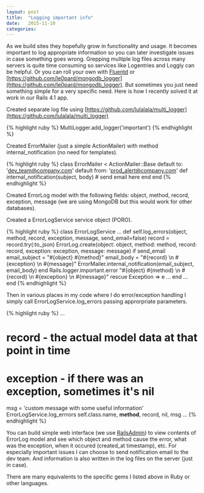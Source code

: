 ```yaml
---
layout: post
title:  "Logging important info"
date:   2015-11-10
categories:
---
```


As we build sites they hopefully grow in functionality and usage.  It becomes important to log appropriate information so you can later investigate issues in case something goes wrong.  Grepping multiple log files across many servers is quite time consuming so services like Logentries and Loggly can be helpful.  Or you can roll your own with [Fluentd](http://www.fluentd.org/) or [https://github.com/le0pard/mongodb_logger](https://github.com/le0pard/mongodb_logger).  But sometimes you just need something simple for a very specific need.  Here is how I recently solved it at work in our Rails 4.1 app.

Created separate log file using [https://github.com/lulalala/multi_logger](https://github.com/lulalala/multi_logger)

{% highlight ruby %}
MultiLogger.add_logger('important')
{% endhighlight %}

Created ErrorMailer (just a simple ActionMailer) with method internal_notification (no need for templates).

{% highlight ruby %}
class ErrorMailer < ActionMailer::Base
  default to: 'dev_team@company.com'
  default from: 'prod_alert@company.com'
  def internal_notification(subject, body)
    # send email here
  end
end
{% endhighlight %}

Created ErrorLog model with the following fields:  object, method, record, exception, message (we are using MongoDB but this would work for other databases).

Created a ErrorLogService service object (PORO).

{% highlight ruby %}
class ErrorLogService
	...
  def self.log_errors(object, method, record, exception, message, send_email=false)
    record = record.try(:to_json)
    ErrorLog.create(object: object, method: method, record: record, exception: exception, message: message)
    if send_email
      email_subject = "#{object} #{method}"
      email_body = "#{record} \n #{exception} \n #{message}"
      ErrorMailer.internal_notification(email_subject, email_body)
    end
    Rails.logger.important.error "#{object} #{method} \n #{record} \n #{exception} \n #{message}"
  rescue Exception => e
    ...
  end
  ...
end
{% endhighlight %}

Then in various places in my code where I do error/exception handling I simply call ErrorLogService.log_errors passing approrpriate parameters.

{% highlight ruby %}
...
# record - the actual model data at that point in time
# exception - if there was an exception, sometimes it's nil
msg = 'custom message with some useful information'
ErrorLogService.log_errrors self.class.name, __method__, record, nil, msg
...
{% endhighlight %}

You can build simple web interface (we use [RailsAdmin](https://github.com/sferik/rails_admin)) to view contents of ErrorLog model and see which object and method cause the error, what was the exception, when it occured (created_at timestamp), etc.  For especially important issues I can choose to send notification email to the dev team.  And information is also written in the log files on the server (just in case).

There are many equivalents to the specific gems I listed above in Ruby or other languages.
